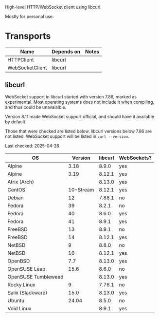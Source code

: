 High-level HTTP/WebSocket client using libcurl.

Mostly for personal use.

# Transports

| Name | Depends on | Notes |
|---|---|---|
| HTTPClient | libcurl | |
| WebSocketClient | libcurl | |

## libcurl

WebSocket support in libcurl started with version 7.86, marked as experimental.
Most operating systems does not include it when compiling, and thus could be unavaialble.

Version 8.11 made WebSocket support official, and should have it available by default.

Those that were checked are listed below. libcurl versions below 7.86 are not listed.
WebSocket support will be listed in `curl --version`.

Last checked: 2025-04-26

| OS | Version | libcurl | WebSockets? |
|---|---|---|---|
| Alpine | 3.18 | 8.9.0 | yes |
| Alpine | 3.19 | 8.12.1 | yes |
| Atrix (Arch) | | 8.13.0 | yes |
| CentOS | 10-Stream | 8.12.1 | yes |
| Debian | 12 | 7.88.1 | no |
| Fedora | 39 | 8.2.1 | no |
| Fedora | 40 | 8.6.0 | yes |
| Fedora | 41 | 8.9.1 | yes |
| FreeBSD | 13 | 8.9.1 | no |
| FreeBSD | 14 | 8.12.1 | yes |
| NetBSD | 9 | 8.8.0 | no |
| NetBSD | 10 | 8.12.1 | yes |
| OpenBSD | 7.7 | 8.13.0 | yes |
| OpenSUSE Leap | 15.6 | 8.6.0 | no |
| OpenSUSE Tumbleweed | | 8.13.0 | yes |
| Rocky Linux | 9 | 7.76.1 | no |
| Salix (Slackware) | 15.0 | 8.13.0 | yes |
| Ubuntu | 24.04 | 8.5.0 | no |
| Void Linux | | 8.9.1 | yes |